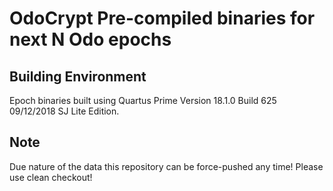 OdoCrypt Pre-compiled binaries for next N Odo epochs
====================================================

Building Environment
--------------------
Epoch binaries built using Quartus Prime Version 18.1.0 Build 625 09/12/2018 SJ Lite Edition.

Note
----
Due nature of the data this repository can be force-pushed any time!  Please use clean checkout!
